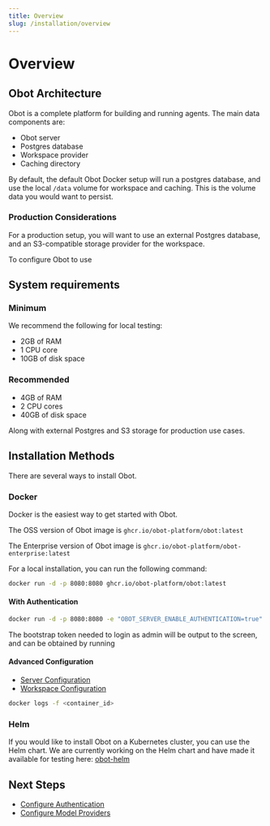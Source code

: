 ```yaml
---
title: Overview
slug: /installation/overview
---
```


# Overview

## Obot Architecture

Obot is a complete platform for building and running agents. The main data components are:

- Obot server
- Postgres database
- Workspace provider
- Caching directory

By default, the default Obot Docker setup will run a postgres database, and use the local `/data` volume for workspace and caching. This is the volume data you would want to persist.

### Production Considerations

For a production setup, you will want to use an external Postgres database, and an S3-compatible storage provider for the workspace.

To configure Obot to use

## System requirements

### Minimum

We recommend the following for local testing:

- 2GB of RAM
- 1 CPU core
- 10GB of disk space

### Recommended

- 4GB of RAM
- 2 CPU cores
- 40GB of disk space

Along with external Postgres and S3 storage for production use cases.

## Installation Methods

There are several ways to install Obot.

### Docker

Docker is the easiest way to get started with Obot.

The OSS version of Obot image is `ghcr.io/obot-platform/obot:latest`

The Enterprise version of Obot image is `ghcr.io/obot-platform/obot-enterprise:latest`

For a local installation, you can run the following command:

```bash
docker run -d -p 8080:8080 ghcr.io/obot-platform/obot:latest
```

#### With Authentication

```bash
docker run -d -p 8080:8080 -e "OBOT_SERVER_ENABLE_AUTHENTICATION=true" ghcr.io/obot-platform/obot:latest
```

The bootstrap token needed to login as admin will be output to the screen, and can be obtained by running

#### Advanced Configuration

- [Server Configuration](/configuration/general)
- [Workspace Configuration](/configuration/workspace-provider)

```bash
docker logs -f <container_id>
```

### Helm

If you would like to install Obot on a Kubernetes cluster, you can use the Helm chart. We are currently working on the Helm chart and have made it available for testing here: [obot-helm](https://github.com/obot-platform/obot/tree/main/chart)

## Next Steps

- [Configure Authentication](/configuration/auth-providers)
- [Configure Model Providers](/configuration/model-providers)
